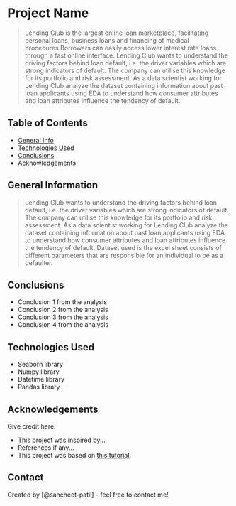 # Project Name
> Lending Club is the largest online loan marketplace, facilitating personal loans, business loans and financing of medical procedures.Borrowers can easily access lower       interest rate loans through a fast online interface.
> Lending Club wants to understand the driving factors behind loan default, i.e. the driver variables which are strong indicators of default. The company can utilise this  knowledge for its portfolio and risk assessment.
> As a data scientist working  for Lending Club analyze the  dataset containing  information about past loan applicants using EDA to understand how consumer attributes and loan attributes influence the tendency of default.




## Table of Contents
* [General Info](#general-information)
* [Technologies Used](#technologies-used)
* [Conclusions](#conclusions)
* [Acknowledgements](#acknowledgements)

<!-- You can include any other section that is pertinent to your problem -->

## General Information
> Lending Club wants to understand the driving factors behind loan default, i.e. the driver variables which are strong indicators of default. The company can utilise this  knowledge for its portfolio and risk assessment.
> As a data scientist working  for Lending Club analyze the  dataset containing  information about past loan applicants using EDA to understand how consumer attributes and loan attributes influence the tendency of default.
> Dataset used is the excel sheet consists of different parameters that are responsible for an individual to be as a defaulter.

## Conclusions
- Conclusion 1 from the analysis
- Conclusion 2 from the analysis
- Conclusion 3 from the analysis
- Conclusion 4 from the analysis

<!-- You don't have to answer all the questions - just the ones relevant to your project. -->


## Technologies Used
- Seaborn library
- Numpy library
- Datetime library
- Pandas library

## Acknowledgements
Give credit here.
- This project was inspired by...
- References if any...
- This project was based on [this tutorial](https://www.example.com).


## Contact
Created by [@sancheet-patil] - feel free to contact me!
